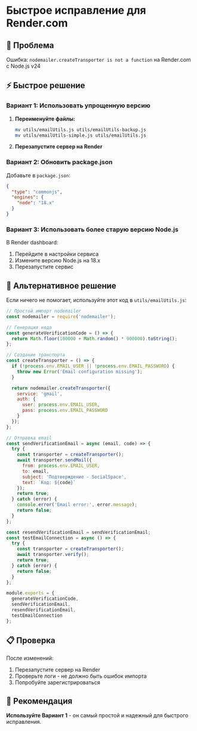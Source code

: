 # Быстрое исправление для Render.com

## 🚨 Проблема
Ошибка: `nodemailer.createTransporter is not a function` на Render.com с Node.js v24

## ⚡ Быстрое решение

### Вариант 1: Использовать упрощенную версию

1. **Переименуйте файлы:**
   ```bash
   mv utils/emailUtils.js utils/emailUtils-backup.js
   mv utils/emailUtils-simple.js utils/emailUtils.js
   ```

2. **Перезапустите сервер на Render**

### Вариант 2: Обновить package.json

Добавьте в `package.json`:
```json
{
  "type": "commonjs",
  "engines": {
    "node": "18.x"
  }
}
```

### Вариант 3: Использовать более старую версию Node.js

В Render dashboard:
1. Перейдите в настройки сервиса
2. Измените версию Node.js на 18.x
3. Перезапустите сервис

## 🔧 Альтернативное решение

Если ничего не помогает, используйте этот код в `utils/emailUtils.js`:

```javascript
// Простой импорт nodemailer
const nodemailer = require('nodemailer');

// Генерация кода
const generateVerificationCode = () => {
  return Math.floor(100000 + Math.random() * 900000).toString();
};

// Создание транспорта
const createTransporter = () => {
  if (!process.env.EMAIL_USER || !process.env.EMAIL_PASSWORD) {
    throw new Error('Email configuration missing');
  }

  return nodemailer.createTransporter({
    service: 'gmail',
    auth: {
      user: process.env.EMAIL_USER,
      pass: process.env.EMAIL_PASSWORD
    }
  });
};

// Отправка email
const sendVerificationEmail = async (email, code) => {
  try {
    const transporter = createTransporter();
    await transporter.sendMail({
      from: process.env.EMAIL_USER,
      to: email,
      subject: 'Подтверждение - SocialSpace',
      text: `Код: ${code}`
    });
    return true;
  } catch (error) {
    console.error('Email error:', error.message);
    return false;
  }
};

const resendVerificationEmail = sendVerificationEmail;
const testEmailConnection = async () => {
  try {
    const transporter = createTransporter();
    await transporter.verify();
    return true;
  } catch (error) {
    return false;
  }
};

module.exports = {
  generateVerificationCode,
  sendVerificationEmail,
  resendVerificationEmail,
  testEmailConnection
};
```

## 📋 Проверка

После изменений:
1. Перезапустите сервер на Render
2. Проверьте логи - не должно быть ошибок импорта
3. Попробуйте зарегистрироваться

## 🎯 Рекомендация

**Используйте Вариант 1** - он самый простой и надежный для быстрого исправления.
